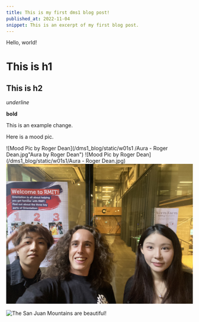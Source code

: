 ```yaml
---
title: This is my first dms1 blog post!
published_at: 2022-11-04
snippet: This is an excerpt of my first blog post.
---
```


Hello, world!

# This is h1

## This is h2

_underline_

**bold**

This is an example change.

Here is a mood pic.

![Mood Pic by Roger Dean](/dms1_blog/static/w01s1 /Aura - Roger Dean.jpg"Aura by Roger Dean")
![Mood Pic by Roger Dean](/dms1_blog/static/w01s1/Aura - Roger Dean.jpg)
![Explosive Coffee Cup](static/w01s1/Bang!Caffeine.jpg)

![The San Juan Mountains are beautiful!](/assets/images/san-juan-mountains.jpg "San Juan Mountains")

